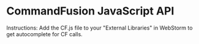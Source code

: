 CommandFusion JavaScript API
=



Instructions:
Add the CF.js file to your "External Libraries" in WebStorm to get autocomplete for CF calls.
